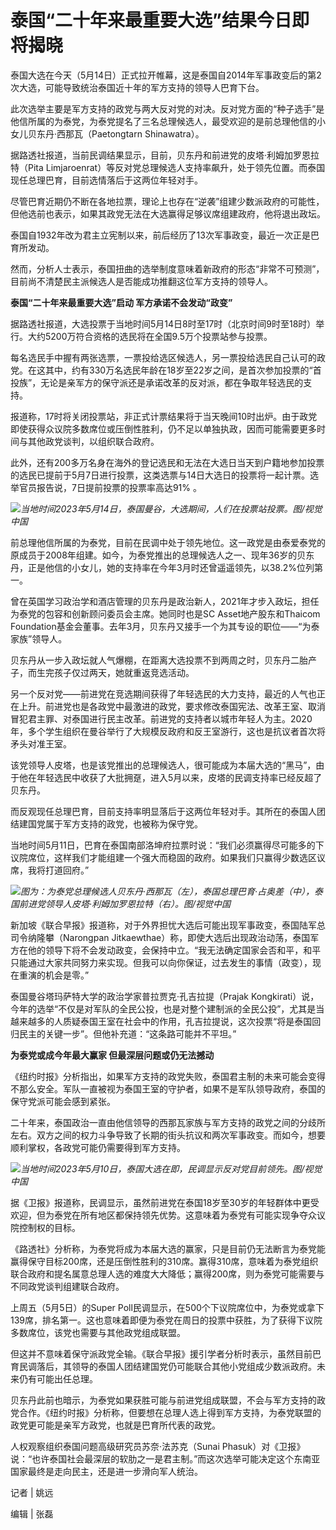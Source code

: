 # 泰国“二十年来最重要大选”结果今日即将揭晓

泰国大选在今天（5月14日）正式拉开帷幕，这是泰国自2014年军事政变后的第2次大选，可能导致统治泰国近十年的军方支持的领导人巴育下台。

此次选举主要是军方支持的政党与两大反对党的对决。反对党方面的“种子选手”是他信所属的为泰党，为泰党提名了三名总理候选人，最受欢迎的是前总理他信的小女儿贝东丹·西那瓦（Paetongtarn
Shinawatra）。

据路透社报道，当前民调结果显示，目前，贝东丹和前进党的皮塔·利姆加罗恩拉特（Pita
Limjaroenrat）等反对党总理候选人支持率飙升，处于领先位置。而泰国现任总理巴育，目前选情落后于这两位年轻对手。

尽管巴育近期仍不断在各地拉票，理论上也存在“逆袭”组建少数派政府的可能性，但他选前也表示，如果其政党无法在大选赢得足够议席组建政府，他将退出政坛。

泰国自1932年改为君主立宪制以来，前后经历了13次军事政变，最近一次正是巴育所发动。

然而，分析人士表示，泰国扭曲的选举制度意味着新政府的形态“非常不可预测”，目前尚不清楚民主派候选人是否能成功推翻这位军方支持的领导人。

**泰国“二十年来最重要大选”启动 军方承诺不会发动“政变”**

据路透社报道，大选投票于当地时间5月14日8时至17时（北京时间9时至18时）举行。大约5200万符合资格的选民将在全国9.5万个投票站参与投票。

每名选民手中握有两张选票，一票投给选区候选人，另一票投给选民自己认可的政党。在这其中，约有330万名选民年龄在18岁至22岁之间，是首次参加投票的“首投族”，无论是亲军方的保守派还是承诺改革的反对派，都在争取年轻选民的支持。

报道称，17时将关闭投票站，非正式计票结果将于当天晚间10时出炉。由于政党即使获得众议院多数席位或压倒性胜利，仍不足以单独执政，因而可能需要更多时间与其他政党谈判，以组织联合政府。

此外，还有200多万名身在海外的登记选民和无法在大选日当天到户籍地参加投票的选民已提前于5月7日进行投票，这类选票与14日大选日的投票将一起计票。选举官员报告说，7日提前投票的投票率高达91%
。

![](https://inews.gtimg.com/om_bt/OaahIcdJzfg5aLdGnLlp6AyCKw_sdz0KJhC2e67PfnRdoAA/1000)_当地时间2023年5月14日，泰国曼谷，大选期间，人们在投票站投票。图/视觉中国_

前总理他信所属的为泰党，目前在民调中处于领先地位。这一政党是由泰爱泰党的原成员于2008年组建。如今，为泰党推出的总理候选人之一、现年36岁的贝东丹，正是他信的小女儿，她的支持率在今年3月时还曾遥遥领先，以38.2%位列第一。

曾在英国学习政治学和酒店管理的贝东丹是政治新人，2021年才步入政坛，担任为泰党的包容和创新顾问委员会主席。她同时也是SC
Asset地产股东和Thaicom Foundation基金会董事。去年3月，贝东丹又接手一个为其专设的职位——“为泰家族”领导人。

贝东丹从一步入政坛就人气爆棚，在距离大选投票不到两周之时，贝东丹二胎产子，而生完孩子仅过两天，她就重返竞选活动。

另一个反对党——前进党在竞选期间获得了年轻选民的大力支持，最近的人气也正在上升。前进党也是各政党中最激进的政党，要求修改泰国宪法、改革王室、取消冒犯君主罪、对泰国进行民主改革。前进党的支持者以城市年轻人为主。2020年，多个学生组织在曼谷举行了大规模反政府和反王室游行，这也是抗议者首次将矛头对准王室。

该党领导人皮塔，也是该党推出的总理候选人，很可能成为本届大选的“黑马”，由于他在年轻选民中收获了大批拥趸，进入5月以来，皮塔的民调支持率已经反超了贝东丹。

而反观现任总理巴育，目前支持率明显落后于这两位年轻对手。其所在的泰国人团结建国党属于军方支持的政党，也被称为保守党。

当地时间5月11日，巴育在泰国南部洛坤府拉票时说：“我们必须赢得尽可能多的下议院席位，这样我们才能组建一个强大而稳固的政府。如果我们只赢得少数选区议席，我将打道回府。”

![](https://inews.gtimg.com/om_bt/OU9XsmWe0SGP7WnBWx0BDe5-2oENVgHYiOWAtuyclMA8wAA/1000)_图为：为泰党总理候选人贝东丹·西那瓦（左），泰国总理巴育·占奥差（中），泰国前进党领导人皮塔·利姆加罗恩拉特（右）。图/视觉中国_

新加坡《联合早报》报道称，对于外界担忧大选后可能出现军事政变，泰国陆军总司令纳隆攀（Narongpan
Jitkaewthae）称，即使大选后出现政治动荡，泰国军方在他的领导下将不会发动政变，会保持中立。“我无法确定国家会否和平，和平只能通过大家共同努力来实现。但我可以向你保证，过去发生的事情（政变），现在重演的机会是零。”

泰国曼谷塔玛萨特大学的政治学家普拉贾克·孔吉拉提（Prajak
Kongkirati）说，今年的选举“不仅是对军队的全民公投，也是对整个建制派的全民公投”，尤其是当越来越多的人质疑泰国王室在社会中的作用，孔吉拉提说，这次投票“将是泰国回归民主的关键一步”。但他补充道：“这条路可能并不平坦。”

**为泰党或成今年最大赢家 但最深层问题或仍无法撼动**

《纽约时报》分析指出，如果军方支持的政党失败，泰国君主制的未来可能会变得不那么安全。军队一直被视为泰国王室的守护者，如果不是军队领导政府，泰国的保守党派可能会感到紧张。

二十年来，泰国政治一直由他信领导的西那瓦家族与军方支持的政党之间的分歧所左右。双方之间的权力斗争导致了长期的街头抗议和两次军事政变。而如今，想要顺利掌权，各政党可能仍需要得到军方支持。

![](https://inews.gtimg.com/om_bt/OLwsdIXmhH7oD_Tx7KwZmLwqGi1xKVluPdbeg-e6uDK7sAA/1000)_当地时间2023年5月10日，泰国大选在即，民调显示反对党目前领先。图/视觉中国_

据《卫报》报道称，民调显示，虽然前进党在泰国18岁至30岁的年轻群体中更受欢迎，但为泰党在所有地区都保持领先优势。这意味着为泰党有可能实现争夺众议院控制权的目标。

《路透社》分析称，为泰党将成为本届大选的赢家，只是目前仍无法断言为泰党能赢得保守目标200席，还是压倒性胜利的310席。赢得310席，意味着为泰党组织联合政府和提名属意总理人选的难度大大降低；赢得200席，则为泰党可能需要与不同政党谈判组建联合政府。

上周五（5月5日）的Super
Poll民调显示，在500个下议院席位中，为泰党或拿下139席，排名第一。这也意味着即便为泰党在周日的投票中获胜，为了获得下议院多数席位，该党也需要与其他政党组成联盟。

但这并不意味着保守派政党全输。《联合早报》援引学者分析时表示，虽然目前巴育民调落后，其领导的泰国人团结建国党仍可能联合其他小党组成少数派政府。未来仍有可能出任总理。

贝东丹此前也暗示，为泰党如果获胜可能与前进党组成联盟，不会与军方支持的政党合作。《纽约时报》分析称，但要想在总理人选上得到军方支持，为泰党联盟的政党更可能是亲军方政党，也就是巴育所代表的政党。

人权观察组织泰国问题高级研究员苏奈·法苏克（Sunai
Phasuk）对《卫报》说：“也许泰国社会最深层的软肋之一是君主制。”而这次选举可能决定这个东南亚国家最终是走向民主，还是进一步滑向军人统治。

记者 | 姚远

编辑 | 张磊

